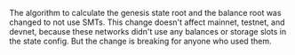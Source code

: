 The algorithm to calculate the genesis state root and the balance root was changed to not use SMTs. This change doesn't affect mainnet, testnet, and devnet, because these networks didn't use any balances or storage slots in the state config. But the change is breaking for anyone who used them.